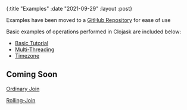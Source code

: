 {:title "Examples" 
:date "2021-09-29"
:layout :post}


Examples have been moved to a [GitHub Repository](https://github.com/clojure-finance/clojask-examples) for ease of use

Basic examples of operations performed in Clojask are included below: 

- [Basic Tutorial](https://github.com/clojure-finance/clojask-examples/blob/main/src/clojask_examples/basic_tutorial.clj) 
- [Multi-Threading](https://github.com/clojure-finance/clojask-examples/blob/main/src/clojask_examples/multi-threading.clj)
- [Timezone](https://github.com/clojure-finance/clojask-examples/blob/main/src/clojask_examples/timezone.clj)

## Coming Soon
[Ordinary Join](https://github.com/clojure-finance/clojask-examples/blob/main/src/clojask_examples/ordinary_join.clj)

[Rolling-Join](https://github.com/clojure-finance/clojask-examples/blob/main/src/clojask_examples/rolling_join.clj)